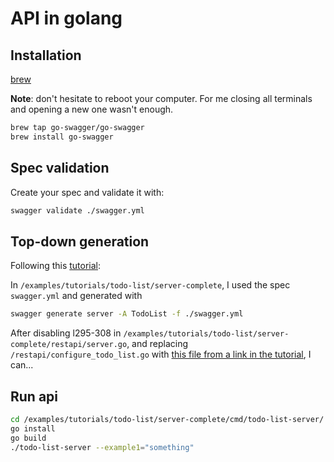 # API in golang

## Installation

[brew](https://docs.brew.sh/Installation)

**Note**: don't hesitate to reboot your computer. For me closing all terminals and opening a new one wasn't enough.

```bash
brew tap go-swagger/go-swagger
brew install go-swagger
```

## Spec validation

Create your spec and validate it with:

  ```bash
swagger validate ./swagger.yml
  ```

## Top-down generation

Following this [tutorial](https://goswagger.io/tutorial/todo-list.html):

In `/examples/tutorials/todo-list/server-complete`, I used the spec `swagger.yml` and generated with 

```bash
swagger generate server -A TodoList -f ./swagger.yml
```

After disabling l295-308 in `/examples/tutorials/todo-list/server-complete/restapi/server.go`, and replacing `/restapi/configure_todo_list.go` with [this file from a link in the tutorial](https://github.com/go-swagger/go-swagger/blob/master/examples/tutorials/todo-list/server-complete/restapi/configure_todo_list.go), I can...

## Run api

```bash
cd /examples/tutorials/todo-list/server-complete/cmd/todo-list-server/
go install
go build
./todo-list-server --example1="something"
```

